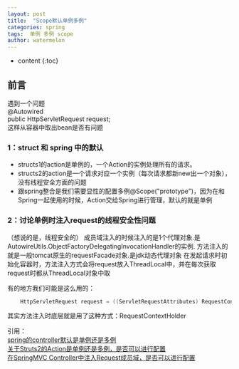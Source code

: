 ```yaml
---
layout: post
title:  "Scope默认单例多例"
categories: spring
tags:  单例 多例 scope
author: watermelon
---
```

* content
{:toc}

## 前言
遇到一个问题   
@Autowired  
public HttpServletRequest request;  
这样从容器中取出bean是否有问题





### 1：struct 和 spring 中的默认
* structs1的action是单例的，一个Action的实例处理所有的请求。
* structs2的action是一个请求对应一个实例（每次请求都新new出一个对象），没有线程安全方面的问题
* 跟spring整合是我们需要显性的配置多例@Scope("prototype")，因为在和Spring一起使用的时候，Action交给Spring进行管理，默认的就是单例


### 2：讨论单例时注入request的线程安全性问题
（想说的是，线程安全的）
成员域注入的时候注入的是1个代理对象.是 AutowireUtils.ObjectFactoryDelegatingInvocationHandler的实例.
方法注入的就是一般tomcat原生的requestFacade对象.是jdk动态代理对象
在发起请求时初始化容器时，方法注入方式会将request放入ThreadLocal中，并在每次获取request时都从ThreadLocal对象中取

有的地方我们可能是这么用的：
```java
    HttpServletRequest request = ((ServletRequestAttributes) RequestContextHolder.getRequestAttributes()).getRequest();
```

其实方法注入时底层就是用了这种方式：RequestContextHolder


引用：  
[spring的controller默认是单例还是多例](https://www.cnblogs.com/zxf330301/articles/6105127.html)  
[关于Struts2的Action是单例还是多例，是否可以进行配置](https://blog.csdn.net/u012545207/article/details/68941483)  
[在SpringMVC Controller中注入Request成员域，是否可以进行配置](https://www.cnblogs.com/abcwt112/p/7777258.html)  
